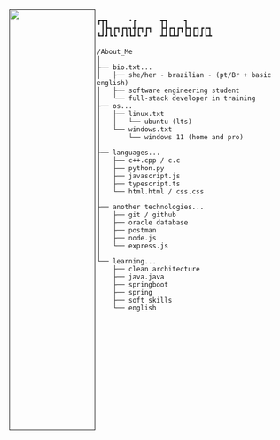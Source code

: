 <a href="">
<img src="https://cdn.pixabay.com/photo/2023/09/02/07/41/ai-generated-8228386_1280.png" align="left" width="155" height="760">
</a>

```plaintext
┏┳┓     •┏      ┳┓    ┓      
 ┃┣┓┏┓┏┓┓╋┏┓┏┓  ┣┫┏┓┏┓┣┓┏┓┏┏┓
┗┛┛┗┗ ┛┗┗┛┗ ┛   ┻┛┗┻┛ ┗┛┗┛┛┗┻
```
  
```plaintext
/About_Me
│
├── bio.txt...
│   ├── she/her - brazilian - (pt/Br + basic english)
│   ├── software engineering student
│   └── full-stack developer in training
├── os...
│   ├── linux.txt
│   │   └── ubuntu (lts)
│   └── windows.txt
│       └── windows 11 (home and pro)
│
├── languages...
│   ├── c++.cpp / c.c
│   ├── python.py
│   ├── javascript.js
│   ├── typescript.ts
│   └── html.html / css.css
│
├── another technologies...
│   ├── git / github
│   ├── oracle database
│   ├── postman
│   ├── node.js
│   └── express.js
│
└── learning...
    ├── clean architecture
    ├── java.java
    ├── springboot
    ├── spring
    ├── soft skills
    └── english
```
